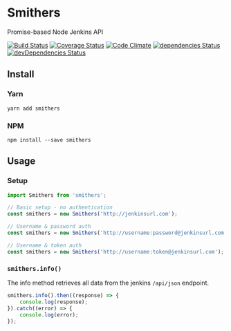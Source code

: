 # Smithers
Promise-based Node Jenkins API

[![Build Status](https://img.shields.io/travis/clementallen/smithers.svg?style=flat-square)](https://travis-ci.org/clementallen/smithers)
[![Coverage Status](https://img.shields.io/coveralls/clementallen/smithers.svg?style=flat-square)](https://coveralls.io/github/clementallen/smithers?branch=master)
[![Code Climate](https://img.shields.io/codeclimate/github/clementallen/smithers.svg?style=flat-square)](https://codeclimate.com/github/clementallen/smithers)
[![dependencies Status](https://img.shields.io/david/clementallen/smithers.svg?style=flat-square)](https://david-dm.org/clementallen/smithers)
[![devDependencies Status](https://img.shields.io/david/dev/clementallen/smithers.svg?style=flat-square)](https://david-dm.org/clementallen/smithers?type=dev)

## Install

### Yarn
```
yarn add smithers
```

### NPM
```
npm install --save smithers
```

## Usage

### Setup
``` javascript
import Smithers from 'smithers';

// Basic setup - no authentication
const smithers = new Smithers('http://jenkinsurl.com');

// Username & password auth
const smithers = new Smithers('http://username:password@jenkinsurl.com');

// Username & token auth
const smithers = new Smithers('http://username:token@jenkinsurl.com');
```

### `smithers.info()`
The info method retrieves all data from the jenkins `/api/json` endpoint.
```javascript
smithers.info().then((response) => {
    console.log(response);
}).catch((error) => {
    console.log(error);
});
```
